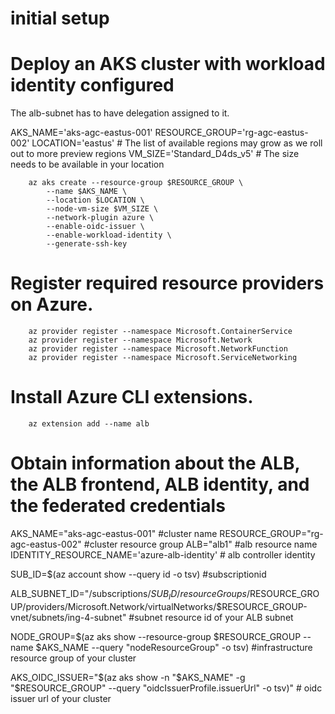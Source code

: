 # initial setup

# Deploy an AKS cluster with workload identity configured
The alb-subnet has to have delegation assigned to it. 

AKS_NAME='aks-agc-eastus-001'
RESOURCE_GROUP='rg-agc-eastus-002'
LOCATION='eastus' # The list of available regions may grow as we roll out to more preview regions
VM_SIZE='Standard_D4ds_v5' # The size needs to be available in your location

        az aks create --resource-group $RESOURCE_GROUP \
            --name $AKS_NAME \
            --location $LOCATION \
            --node-vm-size $VM_SIZE \
            --network-plugin azure \
            --enable-oidc-issuer \
            --enable-workload-identity \
            --generate-ssh-key


# Register required resource providers on Azure.
        az provider register --namespace Microsoft.ContainerService
        az provider register --namespace Microsoft.Network
        az provider register --namespace Microsoft.NetworkFunction
        az provider register --namespace Microsoft.ServiceNetworking

# Install Azure CLI extensions.
        az extension add --name alb


# Obtain information about the ALB, the ALB frontend, ALB identity, and the federated credentials
AKS_NAME="aks-agc-eastus-001" #cluster name
RESOURCE_GROUP="rg-agc-eastus-002" #cluster resource group
ALB="alb1" #alb resource name
IDENTITY_RESOURCE_NAME='azure-alb-identity' # alb controller identity


SUB_ID=$(az account show --query id -o tsv) #subscriptionid    

ALB_SUBNET_ID="/subscriptions/$SUB_ID/resourceGroups/$RESOURCE_GROUP/providers/Microsoft.Network/virtualNetworks/$RESOURCE_GROUP-vnet/subnets/ing-4-subnet" #subnet resource id of your ALB subnet

NODE_GROUP=$(az aks show --resource-group $RESOURCE_GROUP --name $AKS_NAME --query "nodeResourceGroup" -o tsv) #infrastructure resource group of your cluster

AKS_OIDC_ISSUER="$(az aks show -n "$AKS_NAME" -g "$RESOURCE_GROUP" --query "oidcIssuerProfile.issuerUrl" -o tsv)" # oidc issuer url of your cluster